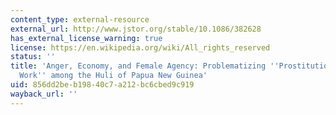 ```yaml
---
content_type: external-resource
external_url: http://www.jstor.org/stable/10.1086/382628
has_external_license_warning: true
license: https://en.wikipedia.org/wiki/All_rights_reserved
status: ''
title: 'Anger, Economy, and Female Agency: Problematizing ''Prostitution'' and ''Sex
  Work'' among the Huli of Papua New Guinea'
uid: 856dd2be-b198-40c7-a212-bc6cbed9c919
wayback_url: ''
---
```

